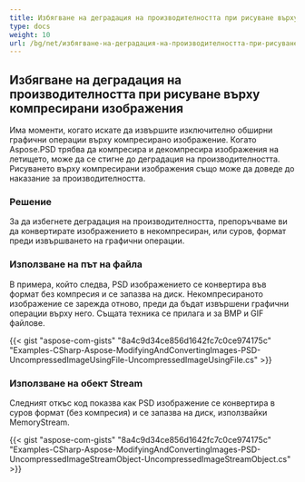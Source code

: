 ```yaml
---
title: Избягване на деградация на производителността при рисуване върху компресирани изображения
type: docs
weight: 10
url: /bg/net/избягване-на-деградация-на-производителността-при-рисуване-върху-компресирани-изображения/
---
```


## **Избягване на деградация на производителността при рисуване върху компресирани изображения**
Има моменти, когато искате да извършите изключително обширни графични операции върху компресирано изображение. Когато Aspose.PSD трябва да компресира и декомпресира изображения на летището, може да се стигне до деградация на производителността. Рисуването върху компресирани изображения също може да доведе до наказание за производителността.

### **Решение**
За да избегнете деградация на производителността, препоръчваме ви да конвертирате изображението в некомпресиран, или суров, формат преди извършването на графични операции.

### **Използване на път на файла**
В примера, който следва, PSD изображението се конвертира във формат без компресия и се запазва на диск. Некомпресираното изображение се зарежда отново, преди да бъдат извършени графични операции върху него. Същата техника се прилага и за BMP и GIF файлове.


{{< gist "aspose-com-gists" "8a4c9d34ce856d1642fc7c0ce974175c" "Examples-CSharp-Aspose-ModifyingAndConvertingImages-PSD-UncompressedImageUsingFile-UncompressedImageUsingFile.cs" >}}

### **Използване на обект Stream**
Следният откъс код показва как PSD изображение се конвертира в суров формат (без компресия) и се запазва на диск, използвайки MemoryStream.


{{< gist "aspose-com-gists" "8a4c9d34ce856d1642fc7c0ce974175c" "Examples-CSharp-Aspose-ModifyingAndConvertingImages-PSD-UncompressedImageStreamObject-UncompressedImageStreamObject.cs" >}}